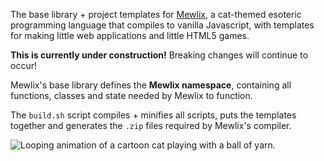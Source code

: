 The base library + project templates for [Mewlix](https://github.com/kbmackenzie/mewlix), a cat-themed esoteric programming language that compiles to vanilla Javascript, with templates for making little web applications and little HTML5 games.

**This is currently under construction!** Breaking changes will continue to occur!

Mewlix's base library defines the **Mewlix namespace**, containing all functions, classes and state needed by Mewlix to function.

The `build.sh` script compiles + minifies all scripts, puts the templates together and generates the `.zip` files required by Mewlix's compiler.

![Looping animation of a cartoon cat playing with a ball of yarn.](https://github.com/kbmackenzie/mewlix/wiki/imgs/cat-yarnball.webp)
